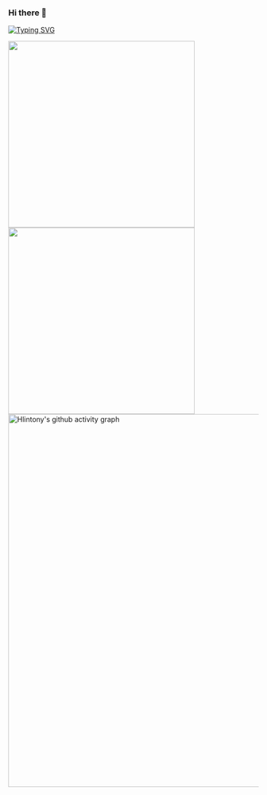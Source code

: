 ### Hi there 👋

<!--
**Hyunicode/Hyunicode** is a ✨ _special_ ✨ repository because its `README.md` (this file) appears on your GitHub profile.

Here are some ideas to get you started:

- 🔭 I’m currently working on ...
- 🌱 I’m currently learning ...
- 👯 I’m looking to collaborate on ...
- 🤔 I’m looking for help with ...
- 💬 Ask me about ...
- 📫 How to reach me: ...
- 😄 Pronouns: ...
- ⚡ Fun fact: ...
-->

[![Typing SVG](https://readme-typing-svg.demolab.com/?lines=😛😆😉😊😋😎)](https://git.io/typing-svg)

<div align="flex"> 
<img width="375px" margin="0px" src="https://github-readme-stats.vercel.app/api?username=Hyunicode&hide_title=true&theme=merko&hide_border=true" />
<img width="375px" margin="0px" src="https://streak-stats.demolab.com?user=Hyunicode&theme=merko&hide_border=true&mode=weekly" />
</div>

<img src="https://github-readme-activity-graph.cyclic.app/graph?username=Hyunicode&theme=merko&hide_border=true" alt="Hlintony's github activity graph" width="750px" />
